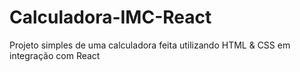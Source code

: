 # Calculadora-IMC-React
Projeto simples de uma calculadora feita utilizando HTML &amp; CSS em integração com React
